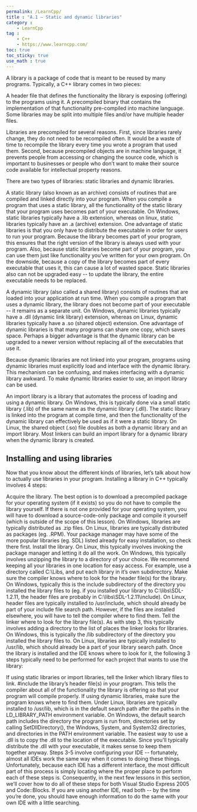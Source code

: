 ```yaml
---
permalink: /LearnCpp/
title : "A.1 — Static and dynamic libraries"
category :
    - LearnCpp
tag : 
    - C++
    - https://www.learncpp.com/
toc: true  
toc_sticky: true 
use_math : true
---
```



A library is a package of code that is meant to be reused by many programs. Typically, a C++ library comes in two pieces:

A header file that defines the functionality the library is exposing (offering) to the programs using it.
A precompiled binary that contains the implementation of that functionality pre-compiled into machine language.
Some libraries may be split into multiple files and/or have multiple header files.

Libraries are precompiled for several reasons. First, since libraries rarely change, they do not need to be recompiled often. It would be a waste of time to recompile the library every time you wrote a program that used them. Second, because precompiled objects are in machine language, it prevents people from accessing or changing the source code, which is important to businesses or people who don’t want to make their source code available for intellectual property reasons.

There are two types of libraries: static libraries and dynamic libraries.

A static library (also known as an archive) consists of routines that are compiled and linked directly into your program. When you compile a program that uses a static library, all the functionality of the static library that your program uses becomes part of your executable. On Windows, static libraries typically have a .lib extension, whereas on linux, static libraries typically have an .a (archive) extension. One advantage of static libraries is that you only have to distribute the executable in order for users to run your program. Because the library becomes part of your program, this ensures that the right version of the library is always used with your program. Also, because static libraries become part of your program, you can use them just like functionality you’ve written for your own program. On the downside, because a copy of the library becomes part of every executable that uses it, this can cause a lot of wasted space. Static libraries also can not be upgraded easy -- to update the library, the entire executable needs to be replaced.

A dynamic library (also called a shared library) consists of routines that are loaded into your application at run time. When you compile a program that uses a dynamic library, the library does not become part of your executable -- it remains as a separate unit. On Windows, dynamic libraries typically have a .dll (dynamic link library) extension, whereas on Linux, dynamic libraries typically have a .so (shared object) extension. One advantage of dynamic libraries is that many programs can share one copy, which saves space. Perhaps a bigger advantage is that the dynamic library can be upgraded to a newer version without replacing all of the executables that use it.

Because dynamic libraries are not linked into your program, programs using dynamic libraries must explicitly load and interface with the dynamic library. This mechanism can be confusing, and makes interfacing with a dynamic library awkward. To make dynamic libraries easier to use, an import library can be used.

An import library is a library that automates the process of loading and using a dynamic library. On Windows, this is typically done via a small static library (.lib) of the same name as the dynamic library (.dll). The static library is linked into the program at compile time, and then the functionality of the dynamic library can effectively be used as if it were a static library. On Linux, the shared object (.so) file doubles as both a dynamic library and an import library. Most linkers can build an import library for a dynamic library when the dynamic library is created.


## Installing and using libraries

Now that you know about the different kinds of libraries, let’s talk about how to actually use libraries in your program. Installing a library in C++ typically involves 4 steps:

Acquire the library. The best option is to download a precompiled package for your operating system (if it exists) so you do not have to compile the library yourself. If there is not one provided for your operating system, you will have to download a source-code-only package and compile it yourself (which is outside of the scope of this lesson). On Windows, libraries are typically distributed as .zip files. On Linux, libraries are typically distributed as packages (eg. .RPM). Your package manager may have some of the more popular libraries (eg. SDL) listed already for easy installation, so check there first.
Install the library. On Linux, this typically involves invoking the package manager and letting it do all the work. On Windows, this typically involves unzipping the library to a directory of your choice. We recommend keeping all your libraries in one location for easy access. For example, use a directory called C:\Libs, and put each library in it’s own subdirectory.
Make sure the compiler knows where to look for the header file(s) for the library. On Windows, typically this is the include subdirectory of the directory you installed the library files to (eg. if you installed your library to C:\libs\SDL-1.2.11, the header files are probably in C:\libs\SDL-1.2.11\include). On Linux, header files are typically installed to /usr/include, which should already be part of your include file search path. However, if the files are installed elsewhere, you will have to tell the compiler where to find them.
Tell the linker where to look for the library file(s). As with step 3, this typically involves adding a directory to the list of places the linker looks for libraries. On Windows, this is typically the /lib subdirectory of the directory you installed the library files to. On Linux, libraries are typically installed to /usr/lib, which should already be a part of your library search path.
Once the library is installed and the IDE knows where to look for it, the following 3 steps typically need to be performed for each project that wants to use the library:

If using static libraries or import libraries, tell the linker which library files to link.
#include the library’s header file(s) in your program. This tells the compiler about all of the functionality the library is offering so that your program will compile properly.
If using dynamic libraries, make sure the program knows where to find them. Under Linux, libraries are typically installed to /usr/lib, which is in the default search path after the paths in the LD_LIBRARY_PATH environment variable. On Windows, the default search path includes the directory the program is run from, directories set by calling SetDllDirectory(), the Windows, System, and System32 directories, and directories in the PATH environment variable. The easiest way to use a .dll is to copy the .dll to the location of the executable. Since you’ll typically distribute the .dll with your executable, it makes sense to keep them together anyway.
Steps 3-5 involve configuring your IDE -- fortunately, almost all IDEs work the same way when it comes to doing these things. Unfortunately, because each IDE has a different interface, the most difficult part of this process is simply locating where the proper place to perform each of these steps is. Consequently, in the next few lessons in this section, we’ll cover how to do all of these steps for both Visual Studio Express 2005 and Code::Blocks. If you are using another IDE, read both -- by the time you’re done, you should have enough information to do the same with your own IDE with a little searching.
